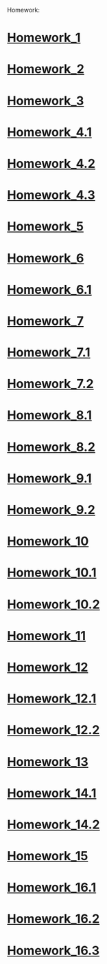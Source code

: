 Homework:
# <a href="https://poronkoandrii.github.io/homework_1/">Homework_1</a>
# <a href="https://poronkoandrii.github.io/homework_2/">Homework_2</a>
# <a href="https://poronkoandrii.github.io/">Homework_3</a>
# <a href="https://poronkoandrii.github.io/homework_4_smashing_HTML5/">Homework_4.1</a>
# <a href="https://poronkoandrii.github.io/homework_4_simple/">Homework_4.2</a>
# <a href="https://poronkoandrii.github.io/homework_4_hard/">Homework_4.3</a>
# <a href="https://poronkoandrii.github.io/homework_5/">Homework_5</a>
# <a href="https://poronkoandrii.github.io/homework_6/">Homework_6</a>
# <a href="https://poronkoandrii.github.io/homework_6.1/">Homework_6.1</a>
# <a href="https://poronkoandrii.github.io/homework_7/">Homework_7</a>
# <a href="https://poronkoandrii.github.io/homework_7.1/">Homework_7.1</a>
# <a href="https://poronkoandrii.github.io/homework_7.2/">Homework_7.2</a>
# <a href="https://poronkoandrii.github.io/homework_8.1/">Homework_8.1</a>
# <a href="https://poronkoandrii.github.io/homework_8.2/">Homework_8.2</a>
# <a href="https://poronkoandrii.github.io/homework_9.1/">Homework_9.1</a>
# <a href="https://poronkoandrii.github.io/homework_9.2/">Homework_9.2</a>
# <a href="https://poronkoandrii.github.io/homework_10/">Homework_10</a>
# <a href="https://poronkoandrii.github.io/homework_10.1/">Homework_10.1</a>
# <a href="https://poronkoandrii.github.io/homework_10.2/">Homework_10.2</a>
# <a href="https://poronkoandrii.github.io/homework_11/">Homework_11</a>
# <a href="https://poronkoandrii.github.io/homework_12/">Homework_12</a>
# <a href="https://poronkoandrii.github.io/homework_12.1/">Homework_12.1</a>
# <a href="https://poronkoandrii.github.io/homework_12.2/">Homework_12.2</a>
# <a href="https://poronkoandrii.github.io/homework_13/">Homework_13</a>
# <a href="https://poronkoandrii.github.io/homework_14.1/">Homework_14.1</a>
# <a href="https://poronkoandrii.github.io/homework_14.2/">Homework_14.2</a>
# <a href="https://poronkoandrii.github.io/homework_15/">Homework_15</a>
# <a href="https://poronkoandrii.github.io/homework_16.1/">Homework_16.1</a>
# <a href="https://poronkoandrii.github.io/homework_16.2/">Homework_16.2</a>
# <a href="https://poronkoandrii.github.io/homework_16.3/">Homework_16.3</a>
